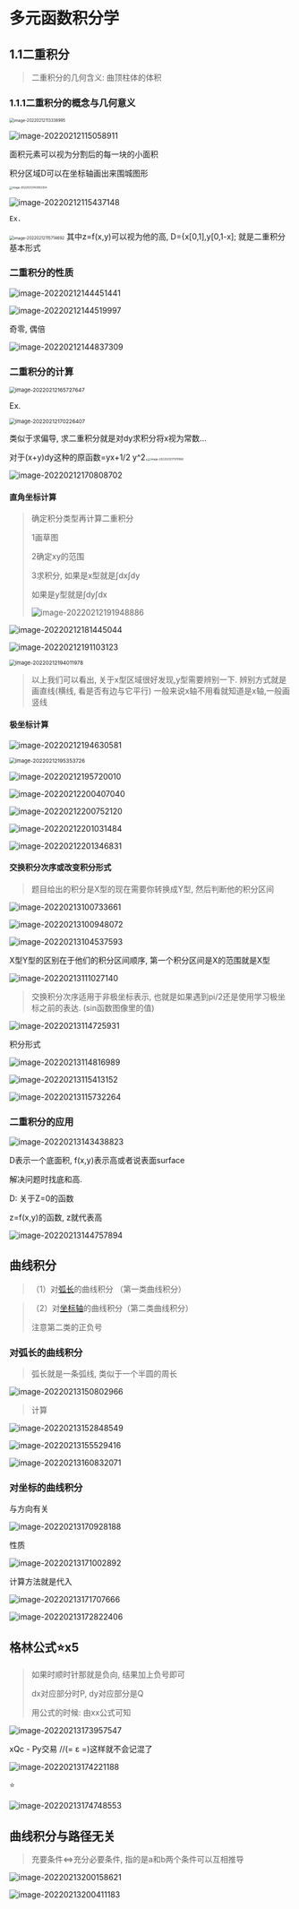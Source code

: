 # 多元函数积分学



## 1.1二重积分

> 二重积分的几何含义: 曲顶柱体的体积

### 1.1.1二重积分的概念与几何意义



<img src="https://gitee.com/quanlongcs/pic-bed/raw/master/img/image-20220212113338995.png" alt="image-20220212113338995" style="zoom:50%;" />

![image-20220212115058911](https://gitee.com/quanlongcs/pic-bed/raw/master/img/image-20220212115058911.png)

面积元素可以视为分割后的每一块的小面积

积分区域D可以在坐标轴画出来围城图形

<img src="https://gitee.com/quanlongcs/pic-bed/raw/master/img/image-20220212143902354.png" alt="image-20220212143902354" style="zoom:33%;" />

![image-20220212115437148](https://gitee.com/quanlongcs/pic-bed/raw/master/img/image-20220212115437148.png)



```
Ex.
```

<img src="https://gitee.com/quanlongcs/pic-bed/raw/master/img/image-20220212115714692.png" alt="image-20220212115714692" style="zoom: 50%;" />	其中z=f(x,y)可以视为他的高, D={x[0,1],y[0,1-x]; 就是二重积分基本形式



### 二重积分的性质

![image-20220212144451441](https://gitee.com/quanlongcs/pic-bed/raw/master/img/image-20220212144451441.png)

![image-20220212144519997](https://gitee.com/quanlongcs/pic-bed/raw/master/img/image-20220212144519997.png)





奇零, 偶倍

![image-20220212144837309](https://gitee.com/quanlongcs/pic-bed/raw/master/img/image-20220212144837309.png)





### 二重积分的计算



<img src="https://gitee.com/quanlongcs/pic-bed/raw/master/img/image-20220212165727647.png" alt="image-20220212165727647" style="zoom:67%;" />

Ex.

<img src="https://gitee.com/quanlongcs/pic-bed/raw/master/img/image-20220212170226407.png" alt="image-20220212170226407" style="zoom:67%;" />



类似于求偏导, 求二重积分就是对dy求积分将x视为常数...

对于(x+y)dy这种的原函数=yx+1/2 y^2.<img src="https://gitee.com/quanlongcs/pic-bed/raw/master/img/image-20220212171011066.png" alt="image-20220212171011066" style="zoom:33%;" />



![image-20220212170808702](https://gitee.com/quanlongcs/pic-bed/raw/master/img/image-20220212170808702.png)

#### 直角坐标计算



> 确定积分类型再计算二重积分
>
> 1画草图
>
> 2确定xy的范围
>
> 3求积分, 如果是x型就是∫dx∫dy
>
> 如果是y型就是∫dy∫dx
>
> ![image-20220212191948886](https://gitee.com/quanlongcs/pic-bed/raw/master/img/image-20220212191948886.png)

![image-20220212181445044](https://gitee.com/quanlongcs/pic-bed/raw/master/img/image-20220212181445044.png)

![image-20220212191103123](https://gitee.com/quanlongcs/pic-bed/raw/master/img/image-20220212191103123.png)



<img src="https://gitee.com/quanlongcs/pic-bed/raw/master/img/image-20220212194011978.png" alt="image-20220212194011978" style="zoom:67%;" />



> 以上我们可以看出, 关于x型区域很好发现,y型需要辨别一下. 辨别方式就是画直线(横线, 看是否有边与它平行) 一般来说x轴不用看就知道是x轴,一般画竖线





#### 极坐标计算

![image-20220212194630581](https://gitee.com/quanlongcs/pic-bed/raw/master/img/image-20220212194630581.png)



<img src="https://gitee.com/quanlongcs/pic-bed/raw/master/img/image-20220212195353726.png" alt="image-20220212195353726" style="zoom:67%;" />







![image-20220212195720010](https://gitee.com/quanlongcs/pic-bed/raw/master/img/image-20220212195720010.png)



![image-20220212200407040](https://gitee.com/quanlongcs/pic-bed/raw/master/img/image-20220212200407040.png)

![image-20220212200752120](https://gitee.com/quanlongcs/pic-bed/raw/master/img/image-20220212200752120.png)





![image-20220212201031484](https://gitee.com/quanlongcs/pic-bed/raw/master/img/image-20220212201031484.png)



![image-20220212201346831](https://gitee.com/quanlongcs/pic-bed/raw/master/img/image-20220212201346831.png)









#### 交换积分次序或改变积分形式

> 题目给出的积分是X型的现在需要你转换成Y型, 然后判断他的积分区间

![image-20220213100733661](https://gitee.com/quanlongcs/pic-bed/raw/master/img/image-20220213100733661.png)





![image-20220213100948072](https://gitee.com/quanlongcs/pic-bed/raw/master/img/image-20220213100948072.png)



![image-20220213104537593](https://gitee.com/quanlongcs/pic-bed/raw/master/img/image-20220213104537593.png)

X型Y型的区别在于他们的积分区间顺序, 第一个积分区间是X的范围就是X型

![image-20220213111027140](https://gitee.com/quanlongcs/pic-bed/raw/master/img/image-20220213111027140.png)

> 交换积分次序适用于非极坐标表示, 也就是如果遇到pi/2还是使用学习极坐标之前的表达. (sin函数图像里的值)

![image-20220213114725931](https://gitee.com/quanlongcs/pic-bed/raw/master/img/image-20220213114725931.png)

积分形式

![image-20220213114816989](https://gitee.com/quanlongcs/pic-bed/raw/master/img/image-20220213114816989.png)



![image-20220213115413152](https://gitee.com/quanlongcs/pic-bed/raw/master/img/image-20220213115413152.png)



![image-20220213115732264](https://gitee.com/quanlongcs/pic-bed/raw/master/img/image-20220213115732264.png)





### 二重积分的应用

![image-20220213143438823](https://gitee.com/quanlongcs/pic-bed/raw/master/img/image-20220213143438823.png)

D表示一个底面积, f(x,y)表示高或者说表面surface

解决问题时找底和高. 

D: 关于Z=0的函数

z=f(x,y)的函数, z就代表高

![image-20220213144757894](https://gitee.com/quanlongcs/pic-bed/raw/master/img/image-20220213144757894.png)



## 曲线积分



> （1）对[弧长](https://baike.baidu.com/item/弧长)的曲线积分 （第一类曲线积分）

>（2）对[坐标轴](https://baike.baidu.com/item/坐标轴)的曲线积分（第二类曲线积分）
>
>注意第二类的正负号

### 对弧长的曲线积分

> 弧长就是一条弧线, 类似于一个半圆的周长

![image-20220213150802966](https://gitee.com/quanlongcs/pic-bed/raw/master/img/image-20220213150802966.png)



> 计算

![image-20220213152848549](https://gitee.com/quanlongcs/pic-bed/raw/master/img/image-20220213152848549.png)



![image-20220213155529416](https://gitee.com/quanlongcs/pic-bed/raw/master/img/image-20220213155529416.png)



![image-20220213160832071](https://gitee.com/quanlongcs/pic-bed/raw/master/img/image-20220213160832071.png)



### 对坐标的曲线积分

与方向有关

![image-20220213170928188](https://gitee.com/quanlongcs/pic-bed/raw/master/img/image-20220213170928188.png)

性质

![image-20220213171002892](https://gitee.com/quanlongcs/pic-bed/raw/master/img/image-20220213171002892.png)

计算方法就是代入

![image-20220213171707666](https://gitee.com/quanlongcs/pic-bed/raw/master/img/image-20220213171707666.png)



![image-20220213172822406](https://gitee.com/quanlongcs/pic-bed/raw/master/img/image-20220213172822406.png)





## 格林公式⭐x5

> 如果时顺时针那就是负向, 结果加上负号即可
>
> dx对应部分时P, dy对应部分是Q
>
> 用公式的时候: 由xx公式可知

![image-20220213173957547](https://gitee.com/quanlongcs/pic-bed/raw/master/img/image-20220213173957547.png)

xQc - Py交易	//(= ε =)这样就不会记混了

![image-20220213174221188](https://gitee.com/quanlongcs/pic-bed/raw/master/img/image-20220213174221188.png)

⭐

![image-20220213174748553](https://gitee.com/quanlongcs/pic-bed/raw/master/img/image-20220213174748553.png)



## 曲线积分与路径无关

> 充要条件<=>充分必要条件, 指的是a和b两个条件可以互相推导 

![image-20220213200158621](https://gitee.com/quanlongcs/pic-bed/raw/master/img/image-20220213200158621.png)



![image-20220213200411183](https://gitee.com/quanlongcs/pic-bed/raw/master/img/image-20220213200411183.png)
